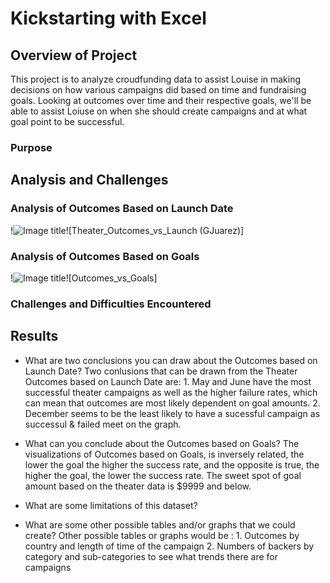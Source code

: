 # Kickstarting with Excel

## Overview of Project
   This project is to analyze croudfunding data to assist Louise in making decisions on how various campaigns did based on time and fundraising goals.  Looking at outcomes over time and their respective goals, we'll be able to assist Loiuse on when she should create campaigns and at what goal point to be successful.

### Purpose

## Analysis and Challenges

### Analysis of Outcomes Based on Launch Date
!![Image title](Resources)![Theater_Outcomes_vs_Launch (GJuarez)]

### Analysis of Outcomes Based on Goals
!![Image title](Resources)![Outcomes_vs_Goals]

### Challenges and Difficulties Encountered

## Results
- What are two conclusions you can draw about the Outcomes based on Launch Date?
     Two conlusions that can be drawn from the Theater Outcomes based on Launch Date are:
         1.  May and June have the most successful theater campaigns as well as the higher failure rates, which can mean that outcomes are most likely dependent on goal                amounts.
         2.  December seems to be the least likely to have a sucessful campaign as successul & failed meet on the graph.

- What can you conclude about the Outcomes based on Goals?
         The visualizations of Outcomes based on Goals, is inversely related, the lower the goal the higher the success rate, and the opposite is true, the higher the goal, the lower the success rate.  The sweet spot of goal amount based on the theater data is $9999 and below.
     
- What are some limitations of this dataset?

- What are some other possible tables and/or graphs that we could create?
      Other possible tables or graphs would be :
         1. Outcomes by country and length of time of the campaign
         2. Numbers of backers by category and sub-categories to see what trends there are for campaigns
